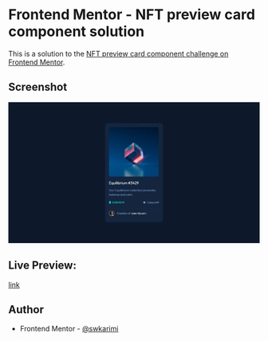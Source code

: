 # Frontend Mentor - NFT preview card component solution

This is a solution to the [NFT preview card component challenge on Frontend Mentor](https://www.frontendmentor.io/challenges/nft-preview-card-component-SbdUL_w0U).

## Screenshot

![](./screenshot.png)

## Live Preview:

[link](https://fe003m.netlify.app/)

## Author

- Frontend Mentor - [@swkarimi](https://www.frontendmentor.io/profile/swkarimi)
